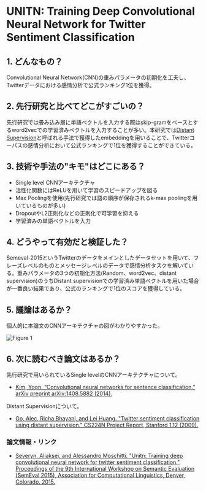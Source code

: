 # UNITN: Training Deep Convolutional Neural Network for Twitter Sentiment Classification

## 1. どんなもの？

Convolutional Neural Network(CNN)の重みパラメータの初期化を工夫し、Twitterデータにおける感情分析で公式ランキング1位を獲得。

## 2. 先行研究と比べてどこがすごいの？

先行研究では畳み込み層に単語ベクトルを入力する際はskip-gramをベースとするword2vecでの学習済みベクトルを入力することが多い。本研究では[Distant Supervision](http://www.academia.edu/download/34632156/Twitter_Sentiment_Classification_using_Distant_Supervision.pdf)と呼ばれる手法で獲得したembeddingを用いることで、Twitterコーパスの感情分析において公式ランキングで1位を獲得することができている。

## 3. 技術や手法の"キモ"はどこにある？

* Single level CNNアーキテクチャ
* 活性化関数にはReLUを用いて学習のスピードアップを図る
* Max Poolingを使用(先行研究では語の順序が保存されるk-max poolingを用いているものが多い)
* DropoutやL2正則化などの正則化で可学習を抑える
* 学習済みの単語ベクトルを入力

## 4. どうやって有効だと検証した？

Semeval-2015というTwitterのデータをメインとしたデータセットを用いて、フレーズレベルのものとメッセージレベルのデータで感情分析タスクを解いている。重みパラメータの3つの初期化方法(Random、word2vec、distant supervision)のうちDistant supervisionでの学習済み単語ベクトルを用いた場合が一番良い結果であり、公式のランキングで1位のスコアを獲得している。

## 5. 議論はあるか？

個人的に本論文のCNNアーキテクチャの図がわかりやすかった。

![Figure 1](https://raw.githubusercontent.com/shunk031/paper-survey/master/images/UNITN_Training_Deep_Convolutional_Neural_Network_for_Twitter_Sentiment_Classification/figure1.png)

## 6. 次に読むべき論文はあるか？

先行研究で用いられているSingle levelのCNNアーキテクチャについて。
* [Kim, Yoon. “Convolutional neural networks for sentence classification.” arXiv preprint arXiv:1408.5882 (2014).](https://arxiv.org/abs/1408.5882)

Distant Supervisionについて。
* [Go, Alec, Richa Bhayani, and Lei Huang. "Twitter sentiment classification using distant supervision." CS224N Project Report, Stanford 1.12 (2009).](http://www.academia.edu/download/34632156/Twitter_Sentiment_Classification_using_Distant_Supervision.pdf)

### 論文情報・リンク

* [Severyn, Aliaksei, and Alessandro Moschitti. "Unitn: Training deep convolutional neural network for twitter sentiment classification." Proceedings of the 9th International Workshop on Semantic Evaluation (SemEval 2015), Association for Computational Linguistics, Denver, Colorado. 2015.](http://www.aclweb.org/anthology/S/S15/S15-2.pdf#page=506)
